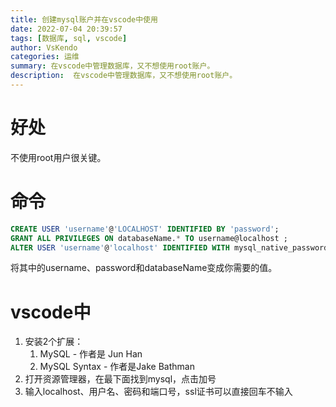 ```yaml
---
title: 创建mysql账户并在vscode中使用
date: 2022-07-04 20:39:57
tags: [数据库, sql, vscode]
author: VsKendo
categories: 运维
summary: 在vscode中管理数据库，又不想使用root账户。
description:  在vscode中管理数据库，又不想使用root账户。
---
```


# 好处

不使用root用户很关键。

# 命令

```sql
CREATE USER 'username'@'LOCALHOST' IDENTIFIED BY 'password';
GRANT ALL PRIVILEGES ON databaseName.* TO username@localhost ;
ALTER USER 'username'@'localhost' IDENTIFIED WITH mysql_native_password BY 'password';
```

将其中的username、password和databaseName变成你需要的值。

# vscode中

1. 安装2个扩展：
   1. MySQL - 作者是 Jun Han
   2. MySQL Syntax - 作者是Jake Bathman
2. 打开资源管理器，在最下面找到mysql，点击加号
3. 输入localhost、用户名、密码和端口号，ssl证书可以直接回车不输入

